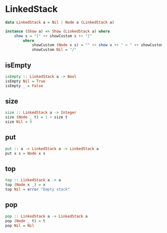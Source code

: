 # LinkedStack

```haskell
data LinkedStack a = Nil | Node a (LinkedStack a)
```
```haskell
instance (Show a) => Show (LinkedStack a) where
	show s = "[" ++ showCustom s ++ "]"
		where
			showCustom (Node x s) = "" ++ show x ++ " > " ++ showCustom s
			showCustom Nil = "/"
```

## isEmpty
```haskell
isEmpty :: LinkedStack a -> Bool
isEmpty Nil = True
isEmpty _ = False
```

## size
```haskell
size :: LinkedStack a -> Integer
size (Node _ t) = 1 + size t
size Nil = 0
```

## put
```haskell
put :: a -> LinkedStack a -> LinkedStack a
put x s = Node x s
```

## top
```haskell
top :: LinkedStack a -> a
top (Node x _) = x
top Nil = error "Empty stack"
```

## pop
```haskell
pop :: LinkedStack a -> LinkedStack a
pop (Node _ t) = t
pop Nil = Nil
```
